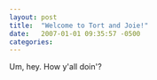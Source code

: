 ```yaml
---
layout: post
title:  "Welcome to Tort and Joie!"
date:   2007-01-01 09:35:57 -0500
categories: 
---
```

Um, hey.
How y'all doin'?
